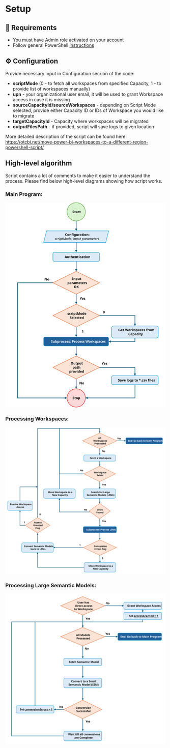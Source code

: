 # Setup

## 📃 Requirements
- You must have Admin role activated on your account
- Follow general PowerShell [instructions](https://github.com/PWrona86/PowerShell-Scripts/blob/main/README.md)

## ⚙️ Configuration
Provide necessary input in Configuration secrion of the code:
- **scriptMode** (0 - to fetch all workspaces from specified Capacity, 1 - to provide list of workspaces manually)
- **upn** - your organizational user email, it will be used to grant Workspace access in case it is missing
- **sourceCapacityId/sourceWorkspaces** - depending on Script Mode selected, provide either Capacity ID or IDs of Workspace you would like to migrate
- **targetCapacityId** - Capacity where workspaces will be migrated
- **outputFilesPath** - if provided, script will save logs to given location

More detailed description of the script can be found here:
https://otcbi.net/move-power-bi-workspaces-to-a-different-region-powershell-script/

## High-level algorithm
Script contains a lot of comments to make it easier to understand the process. Please find below high-level diagrams showing how script works.

### Main Program:
<p align="center">
  <img src="images/ps_main_program.svg" alt="My Image" width="600">
</p>

### Processing Workspaces:
<p align="center">
  <img src="images/ps_process_workspaces.svg" alt="My Image" width="600">
</p>

### Processing Large Semantic Models:
<p align="center">
  <img src="images/ps_process_semantic_models.svg" alt="My Image" width="600">
</p>
